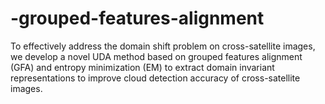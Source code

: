 # -grouped-features-alignment
To effectively address the domain shift problem on cross-satellite images, we develop a novel UDA method based on grouped features alignment (GFA) and entropy minimization (EM) to extract domain invariant representations to improve cloud detection accuracy of cross-satellite images.
